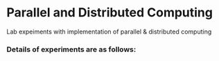 # Parallel and Distributed Computing
Lab expeiments with implementation of parallel &amp; distributed computing

### Details of experiments are as follows:
